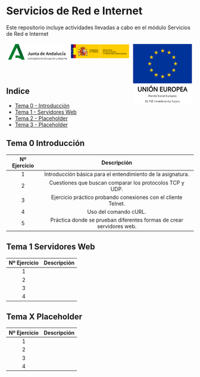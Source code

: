 # Servicios de Red e Internet
Este repositorio incluye actividades llevadas a cabo en el módulo Servicios de Red e Internet


<div style="display: flex;">
  <div style="
            display: inline-block;
            background-size: contain;
            background-repeat: no-repeat;
            background-position: 50% 50%;
            height:80px;
            width: 33.3333333333%;
            margin: 5px;">
        <img src=".\Logos\JA.png"/>
    </div>
    <div style="
            display: inline-block;
            background-size: contain;
            background-repeat: no-repeat;
            background-position: 50% 50%;
            height:80px;
            width: 33.3333333333%;
            margin: 5px;">
        <img src=".\Logos\GE.png"/>
    </div>
    <div style="
            display: inline-block;
            background-size: contain;
            background-repeat: no-repeat;
            background-position: 50% 50%;
            height:80px;
            width: 33.3333333333%;
            margin: 5px;">
        <img src=".\Logos\UE.png"/>
    </div>
</div>

## Indice

- [Tema 0 - Introducción ](#Tema-0-Introducción)
- [Tema 1 - Servidores Web ](#Tema-1-Servidores-Web)
- [Tema 2 - Placeholder ](#Tema-X-Placeholder)
- [Tema 3 - Placeholder ](#Tema-X-Placeholder)

## Tema 0 Introducción

| Nº Ejercicio | Descripción  |
|:-:|:-:|
| 1 | Introducción básica para el entendimiento de la asignatura. | 
| 2 | Cuestiones que buscan comparar los protocolos TCP y UDP. |
| 3 | Ejercicio práctico probando conexiones con el cliente Telnet. |
| 4 | Uso del comando cURL. |
| 5 | Práctica donde se prueban diferentes formas de crear servidores web. |

## Tema 1 Servidores Web

| Nº Ejercicio | Descripción  |
|:-:|:-:|
| 1 |   |
| 2 |   |
| 3 |   |
| 4 |   |

## Tema X Placeholder

| Nº Ejercicio | Descripción  |
|:-:|:-:|
| 1 |   |
| 2 |   |
| 3 |   |
| 4 |   |